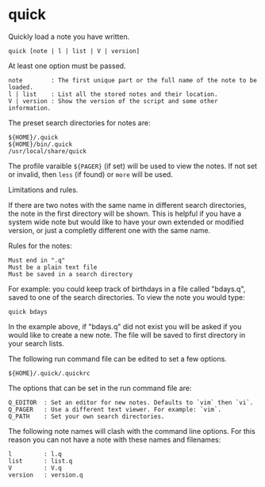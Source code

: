 # quick

Quickly load a note you have written.

    quick [note | l | list | V | version]

At least one option must be passed.

    note        : The first unique part or the full name of the note to be loaded.
    l | list    : List all the stored notes and their location.
    V | version : Show the version of the script and some other information.
 
The preset search directories for notes are:

    ${HOME}/.quick
    ${HOME}/bin/.quick
    /usr/local/share/quick

The profile varaible `${PAGER}` (if set) will be used to view the notes. If not
set or invalid, then `less` (if found) or `more` will be used.

Limitations and rules.

If there are two notes with the same name in different search directories, the
note in the first directory will be shown. This is helpful if you have a system
wide note but would like to have your own extended or modified version, or just
a completly different one with the same name.
 
Rules for the notes:
 
    Must end in ".q"
    Must be a plain text file
    Must be saved in a search directory
 
For example: you could keep track of birthdays in a file called "bdays.q", saved
to one of the search directories. To view the note you would type:
 
    quick bdays

In the example above, if "bdays.q" did not exist you will be asked if you
would like to create a new note. The file will be saved to first directory in
your search lists.

The following run command file can be edited to set a few options.
 
    ${HOME}/.quick/.quickrc

The options that can be set in the run command file are:

    Q_EDITOR  : Set an editor for new notes. Defaults to `vim` then `vi`.
    Q_PAGER   : Use a different text viewer. For example: `vim`.
    Q_PATH    : Set your own search directories.

The following note names will clash with the command line options. For this
reason you can not have a note with these names and filenames:

    l         : l.q
    list      : list.q
    V         : V.q
    version   : version.q



